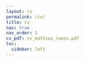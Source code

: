 ```yaml
---
layout: cv
permalink: /cv/
title: cv
nav: true
nav_order: 1
cv_pdf: cv_mathias_ruoss.pdf
toc:
  sidebar: left
---
```


